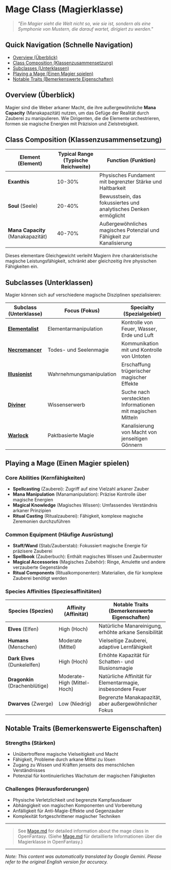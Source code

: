 # Mage Class (Magierklasse)

> *"Ein Magier sieht die Welt nicht so, wie sie ist, sondern als eine Symphonie von Mustern, die darauf wartet, dirigiert zu werden."*

## Quick Navigation (Schnelle Navigation)

- [Overview (Überblick)](#overview)
- [Class Composition (Klassenzusammensetzung)](#class-composition)
- [Subclasses (Unterklassen)](#subclasses)
- [Playing a Mage (Einen Magier spielen)](#playing-a-mage)
- [Notable Traits (Bemerkenswerte Eigenschaften)](#notable-traits)

## Overview (Überblick)

Magier sind die Weber arkaner Macht, die ihre außergewöhnliche **Mana Capacity** (Manakapazität) nutzen, um das Gefüge der Realität durch Zauberei zu manipulieren. Wie Dirigenten, die die Elemente orchestrieren, formen sie magische Energien mit Präzision und Zielstrebigkeit.

## Class Composition (Klassenzusammensetzung)

| Element (Element) | Typical Range (Typische Reichweite) | Function (Funktion) |
|---------|---------------|----------|
| **Exanthis** | 10-30% | Physisches Fundament mit begrenzter Stärke und Haltbarkeit |
| **Soul** (Seele) | 20-40% | Bewusstsein, das fokussiertes und analytisches Denken ermöglicht |
| **Mana Capacity** (Manakapazität) | 40-70% | Außergewöhnliches magisches Potenzial und Fähigkeit zur Kanalisierung |

Dieses elementare Gleichgewicht verleiht Magiern ihre charakteristische magische Leistungsfähigkeit, schränkt aber gleichzeitig ihre physischen Fähigkeiten ein.

## Subclasses (Unterklassen)

Magier können sich auf verschiedene magische Disziplinen spezialisieren:

| Subclass (Unterklasse) | Focus (Fokus) | Specialty (Spezialgebiet) |
|----------|-------|-----------|
| [**Elementalist**](Elementalist.md) | Elementarmanipulation | Kontrolle von Feuer, Wasser, Erde und Luft |
| [**Necromancer**](Necromancer.md) | Todes- und Seelenmagie | Kommunikation mit und Kontrolle von Untoten |
| [**Illusionist**](Illusionist.md) | Wahrnehmungsmanipulation | Erschaffung trügerischer magischer Effekte |
| [**Diviner**](Diviner.md) | Wissenserwerb | Suche nach versteckten Informationen mit magischen Mitteln |
| [**Warlock**](Warlock.md) | Paktbasierte Magie | Kanalisierung von Macht von jenseitigen Gönnern |

## Playing a Mage (Einen Magier spielen)

### Core Abilities (Kernfähigkeiten)

- **Spellcasting** (Zauberei): Zugriff auf eine Vielzahl arkaner Zauber
- **Mana Manipulation** (Manamanipulation): Präzise Kontrolle über magische Energien
- **Magical Knowledge** (Magisches Wissen): Umfassendes Verständnis arkaner Prinzipien
- **Ritual Casting** (Ritualzauberei): Fähigkeit, komplexe magische Zeremonien durchzuführen

### Common Equipment (Häufige Ausrüstung)

- **Staff/Wand** (Stab/Zauberstab): Fokussiert magische Energie für präzisere Zauberei
- **Spellbook** (Zauberbuch): Enthält magisches Wissen und Zaubermuster
- **Magical Accessories** (Magisches Zubehör): Ringe, Amulette und andere verzauberte Gegenstände
- **Ritual Components** (Ritualkomponenten): Materialien, die für komplexe Zauberei benötigt werden

### Species Affinities (Speziesaffinitäten)

| Species (Spezies) | Affinity (Affinität) | Notable Traits (Bemerkenswerte Eigenschaften) |
|---------|----------|----------------|
| **Elves** (Elfen) | High (Hoch) | Natürliche Manareinigung, erhöhte arkane Sensibilität |
| **Humans** (Menschen) | Moderate (Mittel) | Vielseitige Zauberei, adaptive Lernfähigkeit |
| **Dark Elves** (Dunkelelfen) | High (Hoch) | Erhöhte Kapazität für Schatten- und Illusionsmagie |
| **Dragonkin** (Drachenblütige) | Moderate-High (Mittel-Hoch) | Natürliche Affinität für Elementarmagie, insbesondere Feuer |
| **Dwarves** (Zwerge) | Low (Niedrig) | Begrenzte Manakapazität, aber außergewöhnlicher Fokus |

## Notable Traits (Bemerkenswerte Eigenschaften)

### Strengths (Stärken)

- Unübertroffene magische Vielseitigkeit und Macht
- Fähigkeit, Probleme durch arkane Mittel zu lösen
- Zugang zu Wissen und Kräften jenseits des menschlichen Verständnisses
- Potenzial für kontinuierliches Wachstum der magischen Fähigkeiten

### Challenges (Herausforderungen)

- Physische Verletzlichkeit und begrenzte Kampfausdauer
- Abhängigkeit von magischen Komponenten und Vorbereitung
- Anfälligkeit für Anti-Magie-Effekte und Gegenzauber
- Komplexität fortgeschrittener magischer Techniken

---

> See [Mage.md](Mage.md) for detailed information about the mage class in OpenFantasy. (Siehe [Mage.md](Mage.md) für detaillierte Informationen über die Magierklasse in OpenFantasy.)


---
_Note: This content was automatically translated by Google Gemini. Please refer to the original English version for accuracy._